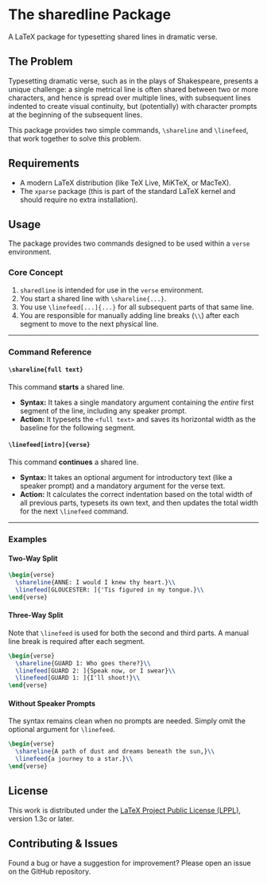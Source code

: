 # The sharedline Package

A LaTeX package for typesetting shared lines in dramatic verse.

## The Problem

Typesetting dramatic verse, such as in the plays of Shakespeare, presents a
unique challenge: a single metrical line is often shared between two or more
characters, and hence is spread over multiple lines, with subsequent lines indented to
create visual continuity, but (potentially) with character prompts
at the beginning of the subsequent lines.

This package provides two simple commands, `\shareline` and `\linefeed`, that
work together to solve this problem.


## Requirements

*   A modern LaTeX distribution (like TeX Live, MiKTeX, or MacTeX).
*   The `xparse` package (this is part of the standard LaTeX kernel and should require no extra installation).


## Usage

The package provides two commands designed to be used within a `verse` environment.

### Core Concept

1.  `sharedline` is intended for use in the `verse` environment.
2. You start a shared line with `\shareline{...}`.
3.  You use `\linefeed[...]{...}` for all subsequent parts of that same line.
4.  You are responsible for manually adding line breaks (`\\`) after each segment to move to the next physical line.

---

### Command Reference

#### `\shareline{full text}`

This command **starts** a shared line.

*   **Syntax:** It takes a single mandatory argument containing the *entire* first segment of the line, including any speaker prompt.
*   **Action:** It typesets the `<full text>` and saves its horizontal width as the baseline for the following segment.

#### `\linefeed[intro]{verse}`

This command **continues** a shared line.

*   **Syntax:** It takes an optional argument for introductory text (like a speaker prompt) and a mandatory argument for the verse text.
*   **Action:** It calculates the correct indentation based on the total width of all previous parts, typesets its own text, and then updates the total width for the next `\linefeed` command.

---

### Examples

#### Two-Way Split

```latex
\begin{verse}
  \shareline{ANNE: I would I knew thy heart.}\\
  \linefeed[GLOUCESTER: ]{'Tis figured in my tongue.}\\
\end{verse}
```

#### Three-Way Split

Note that `\linefeed` is used for both the second and third parts. A manual line break is required after each segment.

```latex
\begin{verse}
  \shareline{GUARD 1: Who goes there?}\\
  \linefeed[GUARD 2: ]{Speak now, or I swear}\\
  \linefeed[GUARD 1: ]{I'll shoot!}\\
\end{verse}
```

#### Without Speaker Prompts

The syntax remains clean when no prompts are needed. Simply omit the optional argument for `\linefeed`.

```latex
\begin{verse}
  \shareline{A path of dust and dreams beneath the sun,}\\
  \linefeed{a journey to a star.}\\
\end{verse}
```

## License

This work is distributed under the [LaTeX Project Public License (LPPL)](http://www.latex-project.org/lppl.txt), version 1.3c or later.

## Contributing & Issues

Found a bug or have a suggestion for improvement? Please open an issue on the GitHub repository.
